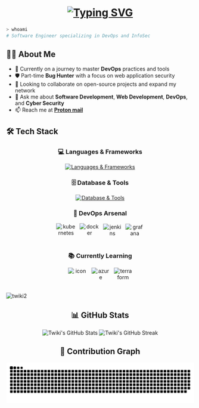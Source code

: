 # <div align="center">[![Typing SVG](https://readme-typing-svg.demolab.com?font=SDGlitchDemo&size=48&duration=1500&pause=550&color=14FF04&background=000000&center=true&vCenter=true&width=900&height=200&lines=Hello+%F0%9F%91%8B;I'm+Twiki;Software+Engineer+(DevOps);And+Infosec+enthusiast)](https://git.io/typing-svg)</div>

<div>
  
```bash
> whoami
# Software Engineer specializing in DevOps and InfoSec
```
</div>

## 👨‍💻 About Me

- 🔭 Currently on a journey to master **DevOps** practices and tools
- 🛡️ Part-time **Bug Hunter** with a focus on web application security
- 🤝 Looking to collaborate on open-source projects and expand my network
- 💬 Ask me about **Software Development**, **Web Development**, **DevOps**, and **Cyber Security**
- 📫 Reach me at **[Proton mail](mailto:twiki00@protonmail.com)**

## 🛠️ Tech Stack

<div align="center">

### 💻 Languages & Frameworks
[![Languages & Frameworks](https://skillicons.dev/icons?i=py,java,spring,cpp,go,js,nodejs,react,express,html,css,php,bash)](https://skillicons.dev)

### 🗄️ Database & Tools
[![Database & Tools](https://skillicons.dev/icons?i=mongodb,mysql,postgres,regex,git,github,linux,redhat,markdown,obsidian)](https://skillicons.dev)

### 🚀 DevOps Arsenal
<div style="display: flex; align-items: center; justify-content: center; gap: 10px;">
  <img src="https://techstack-generator.vercel.app/kubernetes-icon.svg" alt="kubernetes" width="53" style="width: 53px; height: 53px;" />
  <img src="https://techstack-generator.vercel.app/docker-icon.svg" alt="docker" width="53" style="width: 53px; height: 53px;" />
  <img src="https://skillicons.dev/icons?i=jenkins" alt="jenkins" width="50" height="50" />
  <img src="https://skillicons.dev/icons?i=grafana" alt="grafana" width="50" height="50" />
</div>

### 📚 Currently Learning
<div style="display: flex; akign-items: center; justify-content: center; gap : 10px;">
<img src="https://techstack-generator.vercel.app/aws-icon.svg" alt="icon" width="53" style="width: 53px; height: 53px;" />
<img src="https://skillicons.dev/icons?i=azure" alt="azure" width="50" height="50" />
<img src="https://skillicons.dev/icons?i=terraform" alt="terraform" width="50" height="50" />
</div>

<p align="left"> <img src="https://komarev.com/ghpvc/?username=twiki2&label=profile%20views&color=0e756b&style=flat" alt="twiki2" /> </p>

## 📊 GitHub Stats

<div align="center">
  <img src="https://github-readme-stats.vercel.app/api?username=twiki2&show_icons=true&theme=radical" alt="Twiki's GitHub Stats" />
  <img src="https://github-readme-streak-stats.herokuapp.com/?user=twiki2&theme=radical" alt="Twiki's GitHub Streak" />
</div>

## 🐍 Contribution Graph

<picture>
  <source media="(prefers-color-scheme: dark)" srcset="https://raw.githubusercontent.com/twiki2/twiki2/output/github-contribution-grid-snake-dark.svg">
  <source media="(prefers-color-scheme: light)" srcset="https://raw.githubusercontent.com/twiki2/twiki2/output/github-contribution-grid-snake.svg">
  <img alt="github contribution grid snake animation" src="https://raw.githubusercontent.com/twiki2/twiki2/output/github-contribution-grid-snake.svg">
</picture>

<!--
<div align="center">
  
### 🤝 Let's Connect!
[![LinkedIn](https://img.shields.io/badge/LinkedIn-0077B5?style=for-the-badge&logo=linkedin&logoColor=white)](https://linkedin.com/)
[![Twitter](https://img.shields.io/badge/Twitter-1DA1F2?style=for-the-badge&logo=twitter&logoColor=white)](https://twitter.com/)
[![Discord](https://img.shields.io/badge/Discord-7289DA?style=for-the-badge&logo=discord&logoColor=white)](https://discord.com/)
</div>
-->
